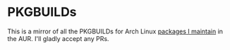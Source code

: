 # PKGBUILDs
This is a mirror of all the PKGBUILDs for Arch Linux [packages I maintain](https://aur.archlinux.org/packages/?K=meanjollies&SeB=m) in the AUR. I'll gladly accept any PRs.
